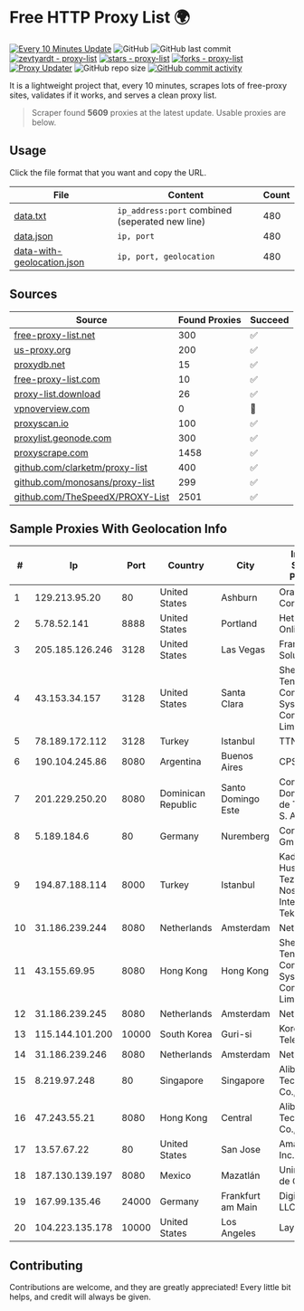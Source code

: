 
# Free HTTP Proxy List 🌍

[![Every 10 Minutes Update](https://github.com/mertguvencli/http-proxy-list/actions/workflows/main.yml/badge.svg?branch=main)](https://github.com/mertguvencli/http-proxy-list/actions/workflows/main.yml)
![GitHub](https://img.shields.io/github/license/mertguvencli/http-proxy-list)
![GitHub last commit](https://img.shields.io/github/last-commit/mertguvencli/http-proxy-list)
[![zevtyardt - proxy-list](https://img.shields.io/static/v1?label=zevtyardt&message=proxy-list&color=blue&logo=github)](https://github.com/zevtyardt/proxy-list "Go to GitHub repo")
[![stars - proxy-list](https://img.shields.io/github/stars/zevtyardt/proxy-list?style=social)](https://github.com/zevtyardt/proxy-list)
[![forks - proxy-list](https://img.shields.io/github/forks/zevtyardt/proxy-list?style=social)](https://github.com/zevtyardt/proxy-list)
[![Proxy Updater](https://github.com/zevtyardt/proxy-list/workflows/Proxy%20Updater/badge.svg)](https://github.com/zevtyardt/proxy-list/actions?query=workflow:"Proxy+Updater")
![GitHub repo size](https://img.shields.io/github/repo-size/zevtyardt/proxy-list)
[![GitHub commit activity](https://img.shields.io/github/commit-activity/m/zevtyardt/proxy-list?logo=commits)](https://github.com/zevtyardt/proxy-list/commits/main)

It is a lightweight project that, every 10 minutes, scrapes lots of free-proxy sites, validates if it works, and serves a clean proxy list.

> Scraper found **5609** proxies at the latest update. Usable proxies are below.

## Usage

Click the file format that you want and copy the URL.

|File|Content|Count|
|----|-------|-----|
|[data.txt](https://raw.githubusercontent.com/mertguvencli/http-proxy-list/main/proxy-list/data.txt)|`ip_address:port` combined (seperated new line)|480|
|[data.json](https://raw.githubusercontent.com/mertguvencli/http-proxy-list/main/proxy-list/data.json)|`ip, port`|480|
|[data-with-geolocation.json](https://raw.githubusercontent.com/mertguvencli/http-proxy-list/main/proxy-list/data-with-geolocation.json)|`ip, port, geolocation`|480|

## Sources

|Source|Found Proxies|Succeed|
|------|-------------|-------|
|[free-proxy-list.net](https://free-proxy-list.net)|300|✅|
|[us-proxy.org](https://www.us-proxy.org)|200|✅|
|[proxydb.net](http://proxydb.net)|15|✅|
|[free-proxy-list.com](https://free-proxy-list.com/?page=&port=&type%5B%5D=http&type%5B%5D=https&up_time=0&search=Search)|10|✅|
|[proxy-list.download](https://www.proxy-list.download/HTTP)|26|✅|
|[vpnoverview.com](https://vpnoverview.com/privacy/anonymous-browsing/free-proxy-servers)|0|🚫|
|[proxyscan.io](https://www.proxyscan.io)|100|✅|
|[proxylist.geonode.com](https://proxylist.geonode.com/api/proxy-list?limit=300&page=1&sort_by=lastChecked&sort_type=desc&protocols=http,https)|300|✅|
|[proxyscrape.com](https://api.proxyscrape.com/v2/?request=displayproxies&protocol=http&timeout=10000&country=all&ssl=all&anonymity=all)|1458|✅|
|[github.com/clarketm/proxy-list](https://raw.githubusercontent.com/clarketm/proxy-list/master/proxy-list-raw.txt)|400|✅|
|[github.com/monosans/proxy-list](https://raw.githubusercontent.com/monosans/proxy-list/main/proxies/http.txt)|299|✅|
|[github.com/TheSpeedX/PROXY-List](https://raw.githubusercontent.com/TheSpeedX/PROXY-List/master/http.txt)|2501|✅|


## Sample Proxies With Geolocation Info

|#|Ip|Port|Country|City|Internet Service Provider|
|-|--|----|-------|----|-------------------------|
|1|129.213.95.20|80|United States|Ashburn|Oracle Corporation|
|2|5.78.52.141|8888|United States|Portland|Hetzner Online GmbH|
|3|205.185.126.246|3128|United States|Las Vegas|FranTech Solutions|
|4|43.153.34.157|3128|United States|Santa Clara|Shenzhen Tencent Computer Systems Company Limited|
|5|78.189.172.112|3128|Turkey|Istanbul|TTNet A.S.|
|6|190.104.245.86|8080|Argentina|Buenos Aires|CPS|
|7|201.229.250.20|8080|Dominican Republic|Santo Domingo Este|Compañía Dominicana de Teléfonos S. A.|
|8|5.189.184.6|80|Germany|Nuremberg|Contabo GmbH|
|9|194.87.188.114|8000|Turkey|Istanbul|Kadir Huseyin Tezcan Nosspeed Internet Teknolojileri|
|10|31.186.239.244|8080|Netherlands|Amsterdam|NetSkope Inc|
|11|43.155.69.95|8080|Hong Kong|Hong Kong|Shenzhen Tencent Computer Systems Company Limited|
|12|31.186.239.245|8080|Netherlands|Amsterdam|NetSkope Inc|
|13|115.144.101.200|10000|South Korea|Guri-si|Korea Telecom|
|14|31.186.239.246|8080|Netherlands|Amsterdam|NetSkope Inc|
|15|8.219.97.248|80|Singapore|Singapore|Alibaba (US) Technology Co., Ltd.|
|16|47.243.55.21|8080|Hong Kong|Central|Alibaba (US) Technology Co., Ltd.|
|17|13.57.67.22|80|United States|San Jose|Amazon.com, Inc.|
|18|187.130.139.197|8080|Mexico|Mazatlán|Uninet S.A. de C.V.|
|19|167.99.135.46|24000|Germany|Frankfurt am Main|DigitalOcean, LLC|
|20|104.223.135.178|10000|United States|Los Angeles|LayerHost|



## Contributing

Contributions are welcome, and they are greatly appreciated! Every
little bit helps, and credit will always be given.

